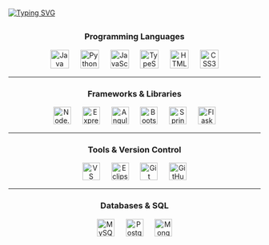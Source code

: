###

[![Typing SVG](https://readme-typing-svg.herokuapp.com/?color=00bfbf&size=35&center=true&vCenter=true&width=1000&lines=Hello,+My+Name+is+Matheus+Barkokebas;I'm+19+years+old;I+am+from+Recife,+PE;I+study+Information+system;Be+Welcome!+:%29)](https://git.io/typing-svg)

##

<h3 align="center">Programming Languages</h3>

<div align="center">
  <img src="https://cdn.jsdelivr.net/gh/devicons/devicon/icons/java/java-original.svg" height="37" alt="Java"/>
  <img width="15"/>
  <img src="https://cdn.jsdelivr.net/gh/devicons/devicon/icons/python/python-original.svg" height="37" alt="Python"/>
  <img width="15"/>
  <img src="https://cdn.jsdelivr.net/gh/devicons/devicon/icons/javascript/javascript-original.svg" height="37" alt="JavaScript"/>
  <img width="15"/>
  <img src="https://cdn.jsdelivr.net/gh/devicons/devicon/icons/typescript/typescript-original.svg" height="37" alt="TypeScript"/>
  <img width="15"/>
  <img src="https://cdn.jsdelivr.net/gh/devicons/devicon/icons/html5/html5-original.svg" height="37" alt="HTML5"/>
  <img width="15"/>
  <img src="https://cdn.jsdelivr.net/gh/devicons/devicon/icons/css3/css3-original.svg" height="37" alt="CSS3"/>
</div>

---

<h3 align="center">Frameworks & Libraries</h3>

<div align="center">
  <img src="https://cdn.jsdelivr.net/gh/devicons/devicon/icons/nodejs/nodejs-original.svg" height="35" alt="Node.js"/>
  <img width="15"/>
  <img src="https://cdn.jsdelivr.net/gh/devicons/devicon/icons/express/express-original.svg" height="35" alt="Express.js"/>
  <img width="15"/>
  <img src="https://cdn.jsdelivr.net/gh/devicons/devicon/icons/angular/angular-original.svg" height="35" alt="Angular"/>
  <img width="15"/>
  <img src="https://cdn.jsdelivr.net/gh/devicons/devicon/icons/bootstrap/bootstrap-original.svg" height="35" alt="Bootstrap"/>
  <img width="15"/>
  <img src="https://cdn.jsdelivr.net/gh/devicons/devicon/icons/spring/spring-original.svg" height="35" alt="Spring Boot"/>
  <img width="15"/>
  <img src="https://cdn.jsdelivr.net/gh/devicons/devicon/icons/flask/flask-original.svg" height="35" alt="Flask"/>
</div>

---

<h3 align="center">Tools & Version Control</h3>

<div align="center">
  <img src="https://cdn.jsdelivr.net/gh/devicons/devicon/icons/vscode/vscode-original.svg" height="35" alt="VS Code"/>
  <img width="15"/>
  <img src="https://cdn.jsdelivr.net/gh/devicons/devicon/icons/eclipse/eclipse-original.svg" height="35" alt="Eclipse"/>
  <img width="15"/>
  <img src="https://cdn.jsdelivr.net/gh/devicons/devicon/icons/git/git-original.svg" height="35" alt="Git"/>
  <img width="15"/>
  <img src="https://cdn.jsdelivr.net/gh/devicons/devicon/icons/github/github-original.svg" height="35" alt="GitHub"/>
</div>

---

<h3 align="center">Databases & SQL</h3>

<div align="center">
  <img src="https://cdn.jsdelivr.net/gh/devicons/devicon/icons/mysql/mysql-original.svg" height="35" alt="MySQL"/>
  <img width="15"/>
  <img src="https://cdn.jsdelivr.net/gh/devicons/devicon/icons/postgresql/postgresql-original.svg" height="35" alt="PostgreSQL"/>
  <img width="15"/>
  <img src="https://cdn.jsdelivr.net/gh/devicons/devicon/icons/mongodb/mongodb-original.svg" height="35" alt="MongoDB"/>
</div>




###

##



